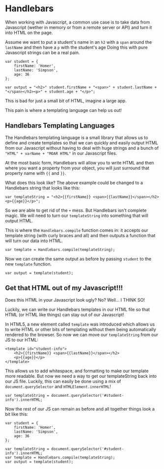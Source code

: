 # Handlebars

When working with Javascript, a common use case is to take data from Javascript (wether in memory or from a remote server or API) and turn it into HTML on the page.

Assume we want to put a student's name in an `h2` with a `span` around the `lastName` and then have a `p` with the student's age
Doing this with pure Javascript strings can be a real pain.

    var student = {
        firstName: 'Homer',
        lastName: 'Simpson',
        age: 36
    };

    var output = "<h2>" student.firstName + "<span>" + student.lastName + "</span></h2><p>" + student.age + "</p>";

This is bad for just a small bit of HTML, imagine a large app.

This pain is where a templating language can help us out!

## Handlebars Templating Languages

The Handlebars templating language is a small library that allows us to define and create templates so that we can quickly and easily output HTML from our Javascript without having to deal with huge strings and a bunch of `"HTML" + varName + "MOAR HTML"` in our Javascript files.

At the most basic form, Handlebars will allow you to write HTML and then where you want a property from your object, you will just surround that property name with `{{` and `}}`.

What does this look like?
The above example could be changed to a Handlebars string that looks like this:

    var templateString = "<h2>{{firstName}} <span>{{lastName}}</span></h2><p>{{age}}</p>";

So we are able to get rid of the `+` mess.
But Handlebars isn't complete magic.
We will need to turn our `templateString` into something that will output HTML.

This is where the `Handlebars.compile` function comes in: it accepts our template string (with curly braces and all) and then outputs a function that will turn our data into HTML.

    var template = Handlebars.compile(templateString);

Now we can create the same output as before by passing `student` to the new `template` function.

    var output = template(student);

## Get that HTML out of my Javascript!!!

Does this HTML in your Javascript look ugly?
No?
Well... I THINK SO!

Luckily, we can write our Handlebars templates in our HTML file so that HTML (or HTML like things) can stay out of our Javascript!

In HTML5, a new element called `template` was introduced which allows us to write HTML or other bits of templating without them being automatically rendered to the browser.
So now we can move our `templateString` from our JS to our HTML:

    <template id="student-info">
        <h2>{{firstName}} <span>{{lastName}}</span></h2>
        <p>{{age}}</p>
    </template>

This allows us to add whitespace, and formatting to make our template more readable.
But now we need a way to get our templateString back into our JS file.
Luckily, this can easily be done using a mix of `document.querySelector` and `HTMLElement.innerHTML`!

    var templateString = document.querySelector('#student-info').innerHTML;

Now the rest of our JS can remain as before and all together things look a bit like this:

    var student = {
        firstName: 'Homer',
        lastName: 'Simpson',
        age: 36
    };
    
    var templateString = document.querySelector('#student-info').innerHTML;
    var template = Handlebars.compile(templateString);
    var output = template(student);
